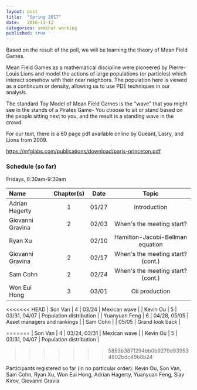 ```yaml
---
layout: post
title:  "Spring 2017"
date:   2016-11-12
categories: seminar working
published: true
---
```

Based on the result of the poll, we will be learning the theory of Mean Field Games.

Mean Field Games as a mathematical discipline were pioneered by Pierre-Louis Lions and model the actions of large populations (or particles) which interact somehow with their near neighbors. The population here is viewed as a continuum or density, allowing us to use PDE techniques in our analysis.

The standard Toy Model of Mean Field Games is the "wave" that you might see in the stands of a Pirates Game- You choose to sit or stand based on the people sitting next to you, and the result is a standing wave in the crowd.

For our text, there is a 60 page pdf available online by Guéant, Lasry, and Lions from 2009.

<https://mfglabs.com/publications/download/paris-princeton.pdf>

### Schedule (so far)

Fridays, 8:30am-9:30am


| Name                   | Chapter(s)     | Date                  | Topic                             |
|:-----------------------|:---------------:|:-------------------:|:----------------------------------:|
| Adrian Hagerty         | 1              | 01/27                 | Introduction               |
| Giovanni Gravina       | 2              | 02/03                 | When's the meeting start?         |
| Ryan Xu                |                | 02/10                 |Hamilton-Jacobi-Bellman equation   |
| Giovanni Gravina       | 2              | 02/17                 | When's the meeting start? (cont.) |
| Sam Cohn              | 2              | 02/24                 | When's the meeting start? (cont.) |
| Won Eui Hong           | 3              | 03/01                 | Oil production              |
<<<<<<< HEAD
| Son Van                | 4              | 03/24                 | Mexican wave    |
| Kevin Ou               | 5              | 03/31, 04/07           | Population distribution |
| Yuanyuan Feng          | 6              | 04/28, 05/05          | Asset managers and rankings |
| Sam Cohn               |                | 05/05               | Grand look back       |

=======
| Son Van                | 4              | 03/24, 03/31          | Mexican wave    |
| Kevin Ou                | 5           | 03/31, 04/07          | Population distribution |
>>>>>>> 5853b3871294bb0b9279d939534802bdc49b8b24


Participants registered so far (in no particular order): Kevin Ou, Son Van,  Sam Cohn, Ryan Xu, Won Eui Hong, Adrian Hagerty, Yuanyuan Feng, Slav Kirov, Giovanni Gravia
